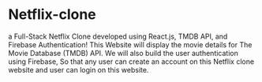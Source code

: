 # Netflix-clone
a Full-Stack Netflix Clone developed using React.js, TMDB API, and Firebase Authentication! This Website  will display the movie details for The Movie Database (TMDB) API. We will also build the user authentication using Firebase, So that any user can create an account on this Netflix clone website and user can login on this website.
